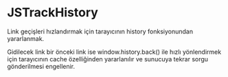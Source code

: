 # JSTrackHistory

Link geçişleri hızlandırmak için tarayıcının history fonksiyonundan yararlanmak.


Gidilecek link bir önceki link ise window.history.back() ile hızlı yönlendirmek için tarayıcının cache özelliğinden yararlanılır ve sunucuya tekrar sorgu gönderilmesi engellenir.
